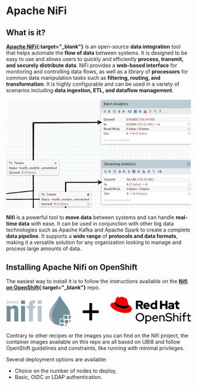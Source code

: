 # Apache NiFi

## What is it?

**[Apache NiFi](https://nifi.apache.org/){:target="_blank"}** is an open-source **data integration** tool that helps automate the **flow of data** between systems. It is designed to be easy to use and allows users to quickly and efficiently **process, transmit, and securely distribute data**. NiFi provides a **web-based interface** for monitoring and controlling data flows, as well as a library of **processors** for common data manipulation tasks such as **filtering, routing, and transformation**. It is highly configurable and can be used in a variety of scenarios including **data ingestion, ETL, and dataflow management**.

![NiFi preview](img/nifi-prview.png)

**Nifi** is a powerful tool to **move data** between systems and can handle **real-time data** with ease. It can be used in conjunction with other big data technologies such as Apache Kafka and Apache Spark to create a complete **data pipeline**. It supports a **wide range** of **protocols and data formats**, making it a versatile solution for any organization looking to manage and process large amounts of data.

## Installing Apache Nifi on OpenShift

The easiest way to install it is to follow the instructions available on the **[Nifi on OpenShift](https://github.com/guimou/nifi-on-openshift){:target="_blank"}** repo.

![Nifi on OpenShift](img/nifi-openshift.png)

Contrary to other recipes or the images you can find on the Nifi project, the container images available on this repo are all based on UBI8 and follow OpenShift guidelines and constraints, like running with minimal privileges.

Several deployment options are available:

- Choice on the number of nodes to deploy,
- Basic, OIDC or LDAP authentication.
